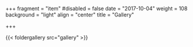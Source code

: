 +++
fragment = "item"
#disabled = false
date = "2017-10-04"
weight = 108
background = "light"
align = "center"
title = "Gallery"


+++

{{< foldergallery src="gallery" >}}
